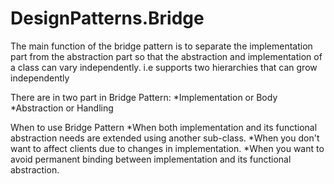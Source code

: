# DesignPatterns.Bridge

The main function of the bridge pattern is to separate the implementation part from the abstraction part so that the abstraction and implementation of a class can vary independently.
i.e supports two hierarchies that can grow independently

There are in two part in Bridge Pattern:
	*Implementation or Body
	*Abstraction or Handling

When to use Bridge Pattern
	*When both implementation and its functional abstraction needs are extended using another sub-class.
	*When you don't want to affect clients due to changes in implementation.
	*When you want to avoid permanent binding between implementation and its functional abstraction.